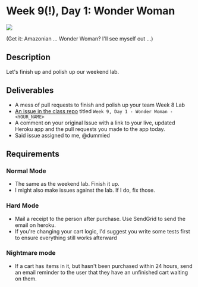 # Week 9(!), Day 1: Wonder Woman

![](http://static.comicvine.com/uploads/original/11/118332/3597832-ww+b%26b+gif+2.gif)

(Get it: Amazonian ... Wonder Woman? I'll see myself out ...)

## Description

Let's finish up and polish up our weekend lab.

## Deliverables

* A mess of pull requests to finish and polish up your team Week 8 Lab
* [An issue in the class repo](https://github.com/tiy-indianapolis-ror-june2015/assignments/issues) titled `Week 9, Day 1 - Wonder Woman - <YOUR_NAME>`
* A comment on your original Issue with a link to your live, updated Heroku app and the pull requests you made to the app today.
* Said issue assigned to me, @dummied

## Requirements

### Normal Mode

* The same as the weekend lab. Finish it up.
* I might also make issues against the lab. If I do, fix those.

### Hard Mode

* Mail a receipt to the person after purchase. Use SendGrid to send the email on heroku.
* If you're changing your cart logic, I'd suggest you write some tests first to ensure everything still works afterward

### Nightmare mode

* If a cart has items in it, but hasn't been purchased within 24 hours, send an email reminder to the user that they have an unfinished cart waiting on them.
